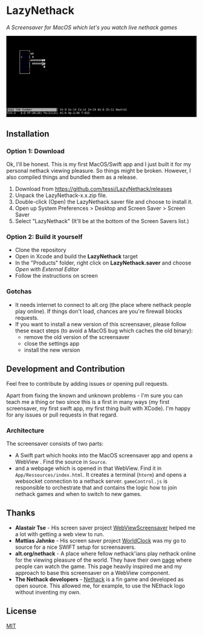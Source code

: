 # LazyNethack

*A Screensaver for MacOS which let's you watch live nethack games*

![the running screensaver](lazy_nethack.gif)

## Installation

### Option 1: Download

Ok, I'll be honest. This is my first MacOS/Swift app and I just built it for my personal nethack viewing pleasure. So things might be broken. However, I also compiled things and bundled them as a release.

1. Download from https://github.com/tessi/LazyNethack/releases
1. Unpack the LazyNethack-x.x.zip file.
1. Double-click (Open) the LazyNethack.saver file and choose to install it.
1. Open up System Preferences > Desktop and Screen Saver > Screen Saver
1. Select "LazyNethack" (It'll be at the bottom of the Screen Savers list.)


### Option 2: Build it yourself

* Clone the repository
* Open in Xcode and build the **LazyNethack** target
* In the "Products" folder, right click on **LazyNethack.saver** and choose *Open with External Editor*
* Follow the instructions on screen

### Gotchas

* It needs internet to connect to alt.org (the place where nethack people play online). If things don't load, chances are you're firewall blocks requests.
* If you want to install a new version of this screensaver, please follow these exact steps (to avoid a MacOS bug which caches the old binary):
  * remove the old version of the screensaver
  * close the settings app
  * install the new version

## Development and Contribution

Feel free to contribute by adding issues or opening pull requests.

Apart from fixing the known and unknown problems - I'm sure you can teach me a thing or two since this is a first in many ways (my first screensaver, my first swift app, my first thing built with XCode). I'm happy for any issues or pull requests in that regard.

### Architecture

The screensaver consists of two parts:

* A Swift part which hooks into the MacOS screensaver app and opens a WebView . Find the source in `Source`.
* and a webpage which is opened in that WebView. Find it in `App/Ressources/index.html`. It creates a terminal (`hterm`) and opens a websocket connection to a nethack server. `gameControl.js` is responsible to orchestrate that and contains the logic how to join nethack games and when to switch to new games.

## Thanks

* **Alastair Tse** - His screen saver project [WebViewScreensaver](https://github.com/liquidx/webviewscreensaver) helped me a lot with getting a web view to run.
* **Mattias Jahnke** - His screen saver project [WorldClock](https://github.com/mattiasjahnke/WordClock) was my go to source for a nice SWIFT setup for screensavers.
* **alt.org/nethack** - A place where fellow nethack'ians play nethack online for the viewing pleasure of the world. They have their own [page]() where people can watch the game. This page heavily inspired me and my approach to base this screensaver on a WebView component.
* **The Nethack developers** - [Nethack](https://www.nethack.org/) is a fin game and developed as open source. This allowed me, for example, to use the NEthack logo without inventing my own.

## License

[MIT](https://github.com/mattiasjahnke/WordClock/blob/master/LICENSE)
